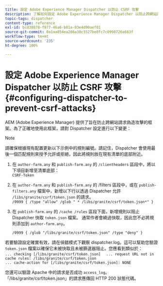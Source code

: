 ```yaml
---
title: 設定 Adobe Experience Manager Dispatcher 以防止 CSRF 攻擊
description: 了解如何設定 Adobe Experience Manager Dispatcher 以防止跨網站請求偽造攻擊。
topic-tags: dispatcher
content-type: reference
exl-id: bcd38878-f977-46a6-b01a-03e4d90aef01
source-git-commit: 0a1aa854ea286a30c3527be8fc7c0998726a663f
workflow-type: tm+mt
source-wordcount: '235'
ht-degree: 100%

---
```


# 設定 Adobe Experience Manager Dispatcher 以防止 CSRF 攻擊{#configuring-dispatcher-to-prevent-csrf-attacks}

AEM (Adobe Experience Manager) 提供了旨在防止跨網站請求偽造攻擊的框架。為了正確地使用此框架，請對 Dispatcher 設定進行以下變更：

>[!NOTE]
>
>請確保根據現有配置更新以下示例中的規則編號。請記住，Dispatcher 會使用最後一個匹配規則來授予允許或拒絕，因此將規則放在現有清單的底部附近。

1. 在 `author-farm.any` 和 `publish-farm.any` 的 `/clientheaders` 區段中，將以下項目新增至清單底部：\
   `CSRF-Token`
1. 在 `author-farm.any` 和 `publish-farm.any` 的 /filters 區段中，或在 `publish-filters.any` 檔案中，新增以下行以透過 Dispatcher 允許 `/libs/granite/csrf/token.json` 的請求。\
   `/0999 { /type "allow" /glob " * /libs/granite/csrf/token.json*" }`

1. 在 `publish-farm.any` 的 `/cache /rules` 區段下面，新增規則以阻止 Dispatcher 快取 `token.json` 檔案。 通常作者會繞過快取，因此您不必將規則添加到 `author-farm.any`。

   `/0999 { /glob "/libs/granite/csrf/token.json" /type "deny" }`

若要驗證設定確實有效，請在偵錯模式下觀察 dispatcher.log。這可以幫助您驗證 `token.json` 檔案以確保它未被快取且未被篩選器阻止。您應看到類似於：\
`... checking [/libs/granite/csrf/token.json]  `
`... request URL not in cache rules: /libs/granite/csrf/token.json`\
`... cache-action for [/libs/granite/csrf/token.json]: NONE`

您還可以驗證 Apache 中的請求是否成功 `access_log`。 「/libs/granite/csrf/token.json」的請求應傳回 HTTP 200 狀態代碼。
